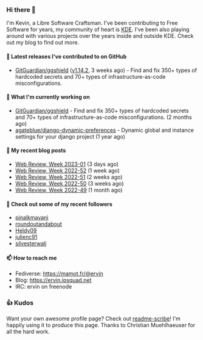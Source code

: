 ### Hi there 👋

I'm Kevin, a Libre Software Craftsman. I've been contributing to Free Software for years,
my community of heart is [KDE](https://kde.org). I've been also playing around with various
projects over the years inside and outside KDE. Check out my blog to find out more.

#### 🔭 Latest releases I've contributed to on GitHub

- [GitGuardian/ggshield](https://github.com/GitGuardian/ggshield) ([v1.14.2](https://github.com/GitGuardian/ggshield/releases/tag/v1.14.2), 3 weeks ago) - Find and fix 350&#43; types of hardcoded secrets and 70&#43; types of infrastructure-as-code misconfigurations.

#### 🌱 What I'm currently working on

- [GitGuardian/ggshield](https://github.com/GitGuardian/ggshield) - Find and fix 350&#43; types of hardcoded secrets and 70&#43; types of infrastructure-as-code misconfigurations. (2 months ago)
- [agateblue/django-dynamic-preferences](https://github.com/agateblue/django-dynamic-preferences) - Dynamic global and instance settings for your django project (1 year ago)

#### 📜 My recent blog posts

- [Web Review, Week 2023-01](https://ervin.ipsquad.net/blog/2023/01/06/web-review-week-2023-01/) (3 days ago)
- [Web Review, Week 2022-52](https://ervin.ipsquad.net/blog/2022/12/30/web-review-week-2022-52/) (1 week ago)
- [Web Review, Week 2022-51](https://ervin.ipsquad.net/blog/2022/12/23/web-review-week-2022-51/) (2 weeks ago)
- [Web Review, Week 2022-50](https://ervin.ipsquad.net/blog/2022/12/16/web-review-week-2022-50/) (3 weeks ago)
- [Web Review, Week 2022-49](https://ervin.ipsquad.net/blog/2022/12/09/web-review-week-2022-49/) (1 month ago)

#### 👯 Check out some of my recent followers

- [pinalkmayani](https://github.com/pinalkmayani)
- [roundoutandabout](https://github.com/roundoutandabout)
- [Heldy09](https://github.com/Heldy09)
- [julienc91](https://github.com/julienc91)
- [silvesterwali](https://github.com/silvesterwali)

#### 📫 How to reach me

- Fediverse: https://mamot.fr/@ervin
- Blog: https://ervin.ipsquad.net
- IRC: ervin on freenode

### 👍 Kudos

Want your own awesome profile page? Check out [readme-scribe](https://github.com/muesli/readme-scribe)!
I'm happily using it to produce this page. Thanks to Christian Muehlhaeuser for all the hard work.

